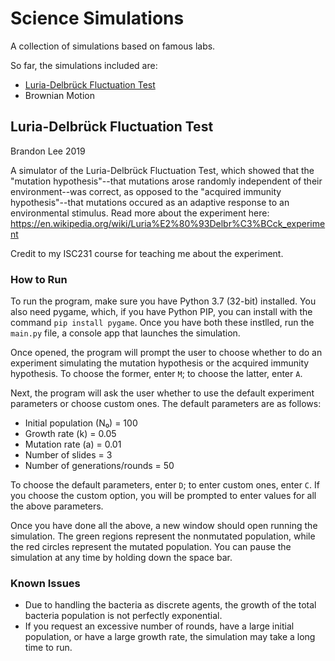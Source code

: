 # Science Simulations
A collection of simulations based on famous labs.

So far, the simulations included are:
* [Luria-Delbrück Fluctuation Test](#luria-delbrück-fluctuation-test)
* Brownian Motion

## Luria-Delbrück Fluctuation Test
Brandon Lee 2019

A simulator of the Luria-Delbrück Fluctuation Test, which showed that the "mutation hypothesis"--that mutations arose randomly independent of their environment--was correct, as opposed to the "acquired immunity hypothesis"--that mutations occured as an adaptive response to an environmental stimulus. Read more about the experiment here: https://en.wikipedia.org/wiki/Luria%E2%80%93Delbr%C3%BCck_experiment

Credit to my ISC231 course for teaching me about the experiment.

### How to Run
To run the program, make sure you have Python 3.7 (32-bit) installed. You also need pygame, which, if you have Python PIP, you can install with the command `pip install pygame`. Once you have both these instlled, run the `main.py` file, a console app that launches the simulation.

Once opened, the program will prompt the user to choose whether to do an experiment simulating the mutation hypothesis or the acquired immunity hypothesis. To choose the former, enter `M`; to choose the latter, enter `A`.

Next, the program will ask the user whether to use the default experiment parameters or choose custom ones. The default parameters are as follows:
* Initial population (N₀) = 100
* Growth rate (k) = 0.05
* Mutation rate (a) = 0.01
* Number of slides = 3
* Number of generations/rounds = 50

To choose the default parameters, enter `D`; to enter custom ones, enter `C`. If you choose the custom option, you will be prompted to enter values for all the above parameters.

Once you have done all the above, a new window should open running the simulation. The green regions represent the nonmutated population, while the red circles represent the mutated population. You can pause the simulation at any time by holding down the space bar.

### Known Issues
* Due to handling the bacteria as discrete agents, the growth of the total bacteria population is not perfectly exponential.
* If you request an excessive number of rounds, have a large initial population, or have a large growth rate, the simulation may take a long time to run.
